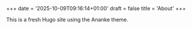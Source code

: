 +++
date = '2025-10-09T09:16:14+01:00'
draft = false
title = 'About'
+++

This is a fresh Hugo site using the Ananke theme.

